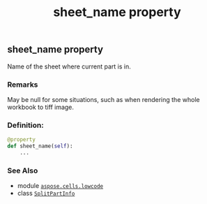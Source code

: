 ﻿---
title: sheet_name property
second_title: Aspose.Cells for Python via .NET API References
description: 
type: docs
weight: 50
url: /aspose.cells.lowcode/splitpartinfo/sheet_name/
is_root: false
---

## sheet_name property


Name of the sheet where current part is in.

### Remarks 


May be null for some situations, such as when rendering the whole workbook to tiff image.
### Definition:
```python
@property
def sheet_name(self):
    ...
```

### See Also
* module [`aspose.cells.lowcode`](../../)
* class [`SplitPartInfo`](/cells/python-net/aspose.cells.lowcode/splitpartinfo)
